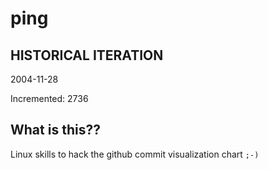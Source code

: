# ping

## HISTORICAL ITERATION
2004-11-28

Incremented: 2736

## What is this?? 
Linux skills to hack the github commit visualization chart `;-)`
